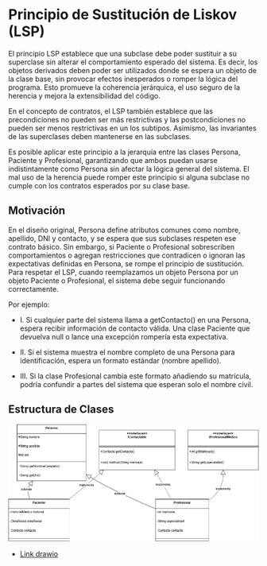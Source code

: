 # Principio de Sustitución de Liskov (LSP) 

El principio LSP establece que una subclase debe poder sustituir a su superclase sin alterar el comportamiento esperado del sistema. Es decir, los objetos derivados deben poder ser utilizados donde se espera un objeto de la clase base, sin provocar efectos inesperados o romper la lógica del programa. Esto promueve la coherencia jerárquica, el uso seguro de la herencia y mejora la extensibilidad del código.

En el concepto de contratos, el LSP también establece que las precondiciones no pueden ser más restrictivas y las postcondiciones no pueden ser menos restrictivas en un los subtipos. Asimismo, las invariantes de las superclases deben mantenerse en las subclases. 

Es posible aplicar este principio a la jerarquía entre las clases Persona, Paciente y Profesional, garantizando que ambos puedan usarse indistintamente como Persona sin afectar la lógica general del sistema. El mal uso de la herencia puede romper este principio si alguna subclase no cumple con los contratos esperados por su clase base.

## Motivación 
 
En el diseño original, Persona define atributos comunes como nombre, apellido, DNI y contacto, y se espera que sus subclases respeten ese contrato básico. Sin embargo, si Paciente o Profesional sobrescriben comportamientos o agregan restricciones que contradicen o ignoran las expectativas definidas en Persona, se rompe el principio de sustitución. Para respetar el LSP, cuando reemplazamos un objeto Persona por un objeto Paciente o Profesional, el sistema debe seguir funcionando correctamente.

Por ejemplo:

* I. Si cualquier parte del sistema llama a getContacto() en una Persona, espera recibir información de contacto válida. Una       clase Paciente que devuelva null o lance una excepción rompería esta expectativa.
  
* II. Si el sistema muestra el nombre completo de una Persona para identificación, espera un formato estándar (nombre     apellido).
  
* III. Si la clase Profesional cambia este formato añadiendo su matrícula, podría confundir a partes del sistema que esperan solo el nombre civil.

## Estructura de Clases 
 
 ![Ejemplo LSP](imagenes/020_Parcial_1_SOLID_LSP.jpg)
 * [Link drawio](https://drive.google.com/file/d/1G9xnnU522INfkFLSaW0FNrvK4YuNtFjL/view?usp=sharing)
